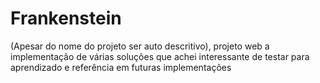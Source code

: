 # Frankenstein
(Apesar do nome do projeto ser auto descritivo), projeto web a implementação de várias soluções que achei interessante de testar para aprendizado e referência em futuras implementações 
